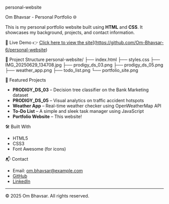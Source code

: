 personal-website

Om Bhavsar - Personal Portfolio 🌐

This is my personal portfolio website built using **HTML** and **CSS**. It showcases my background, projects, and contact information.

🚀 Live Demo
👉 [Click here to view the site]()](https://github.com/Om-Bhavsar-6/personal-website)

📁 Project Structure
personal-website/
├── index.html
├── styles.css
├── IMG_20250629_134708.jpg
├── prodigy_ds_03.png
├── prodigy_ds_05.png
├── weather_app.png
├── todo_list.png
└── portfolio_site.png


📂 Featured Projects

- **PRODIGY_DS_03** – Decision tree classifier on the Bank Marketing dataset  
- **PRODIGY_DS_05** – Visual analytics on traffic accident hotspots  
- **Weather App** – Real-time weather checker using OpenWeatherMap API  
- **To-Do List** – A simple and sleek task manager using JavaScript  
- **Portfolio Website** – This website!

🛠️ Built With

- HTML5
- CSS3
- Font Awesome (for icons)

📬 Contact

- Email: om.bhavsar@example.com  
- [GitHub](https://github.com/Om-Bhavsar-6)  
- [LinkedIn](https://www.linkedin.com/in/om-bhavsar-88899025b/)

---

© 2025 Om Bhavsar. All rights reserved.
